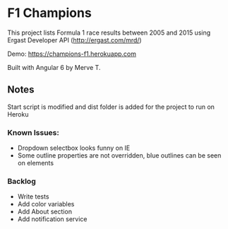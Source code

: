 # F1 Champions

This project lists Formula 1 race results between 2005 and 2015 using Ergast Developer API (http://ergast.com/mrd/)

Demo: https://champions-f1.herokuapp.com

Built with Angular 6 by Merve T.

## Notes

Start script is modified and dist folder is added for the project to run on Heroku

### Known Issues:
- Dropdown selectbox looks funny on IE
- Some outline properties are not overridden, blue outlines can be seen on elements

### Backlog

- Write tests
- Add color variables
- Add About section 
- Add notification service
